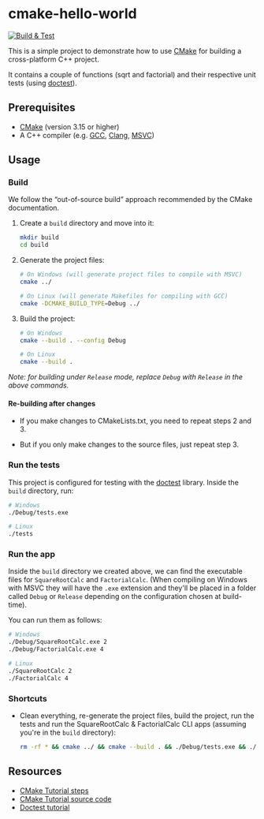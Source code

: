 # cmake-hello-world

[![Build & Test](https://github.com/InspireFoundationEc/cmake-hello-world/actions/workflows/build_and_test.yml/badge.svg)](https://github.com/InspireFoundationEc/cmake-hello-world/actions/workflows/build_and_test.yml)

This is a simple project to demonstrate how to use [CMake](https://cmake.org/) for building a cross-platform C++ project.

It contains a couple of functions (sqrt and factorial) and their respective unit tests (using [doctest](https://github.com/doctest/doctest)).

## Prerequisites

- [CMake](https://cmake.org/install/) (version 3.15 or higher)
- A C++ compiler (e.g. [GCC](https://gcc.gnu.org/), [Clang](https://clang.llvm.org/), [MSVC](https://visualstudio.microsoft.com/))

## Usage
### Build

We follow the “out-of-source build” approach recommended by the CMake documentation.

1. Create a `build` directory and move into it:
    ```bash
    mkdir build
    cd build
    ```

2. Generate the project files:
    ```bash
    # On Windows (will generate project files to compile with MSVC)
    cmake ../

    # On Linux (will generate Makefiles for compiling with GCC)
    cmake -DCMAKE_BUILD_TYPE=Debug ../
    ```

3. Build the project:
    ```bash
    # On Windows
    cmake --build . --config Debug

    # On Linux
    cmake --build .
    ```

_Note: for building under `Release` mode, replace `Debug` with `Release` in the above commands._

#### Re-building after changes

- If you make changes to CMakeLists.txt, you need to repeat steps 2 and 3. 

- But if you only make changes to the source files, just repeat step 3.

### Run the tests
This project is configured for testing with the [doctest](https://github.com/doctest/doctest) library. Inside the `build` directory, run:
```bash
# Windows
./Debug/tests.exe

# Linux
./tests
```

### Run the app
Inside the `build` directory we created above, we can find the executable files for `SquareRootCalc` and `FactorialCalc`. (When compiling on Windows with MSVC they will have the `.exe` extension and they'll be placed in a folder called `Debug` or `Release` depending on the configuration chosen at build-time). 

You can run them as follows:

```bash
# Windows
./Debug/SquareRootCalc.exe 2
./Debug/FactorialCalc.exe 4

# Linux
./SquareRootCalc 2
./FactorialCalc 4
```

### Shortcuts

- Clean everything, re-generate the project files, build the project, run the tests and run the SquareRootCalc & FactorialCalc CLI apps (assuming you're in the `build` directory):

    ```bash
    rm -rf * && cmake ../ && cmake --build . && ./Debug/tests.exe && ./Debug/SquareRootCalc.exe 2 && ./Debug/FactorialCalc.exe 4
    ```


## Resources
- [CMake Tutorial steps](https://cmake.org/cmake/help/latest/guide/tutorial/)
- [CMake Tutorial source code](https://github.com/Kitware/CMake/tree/master/Help/guide/tutorial)
- [Doctest tutorial](https://github.com/doctest/doctest/blob/master/doc/markdown/tutorial.md)